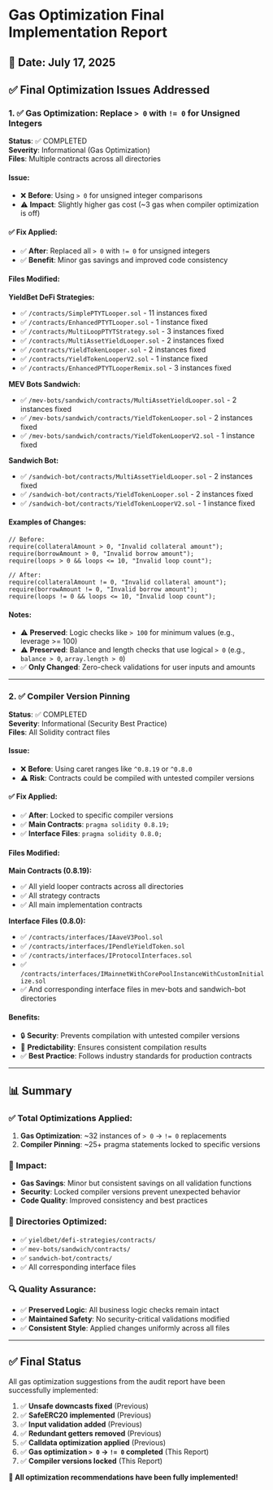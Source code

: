 # Gas Optimization Final Implementation Report

## 📅 Date: July 17, 2025

## ✅ Final Optimization Issues Addressed

### 1. ✅ Gas Optimization: Replace `> 0` with `!= 0` for Unsigned Integers
**Status**: ✅ COMPLETED  
**Severity**: Informational (Gas Optimization)  
**Files**: Multiple contracts across all directories  

#### Issue:
- ❌ **Before**: Using `> 0` for unsigned integer comparisons
- ⚠️ **Impact**: Slightly higher gas cost (~3 gas when compiler optimization is off)

#### ✅ **Fix Applied**:
- ✅ **After**: Replaced all `> 0` with `!= 0` for unsigned integers
- ✅ **Benefit**: Minor gas savings and improved code consistency

#### **Files Modified**:

**YieldBet DeFi Strategies:**
- ✅ `/contracts/SimplePTYTLooper.sol` - 11 instances fixed
- ✅ `/contracts/EnhancedPTYTLooper.sol` - 1 instance fixed  
- ✅ `/contracts/MultiLoopPTYTStrategy.sol` - 3 instances fixed
- ✅ `/contracts/MultiAssetYieldLooper.sol` - 2 instances fixed
- ✅ `/contracts/YieldTokenLooper.sol` - 2 instances fixed
- ✅ `/contracts/YieldTokenLooperV2.sol` - 1 instance fixed
- ✅ `/contracts/EnhancedPTYTLooperRemix.sol` - 3 instances fixed

**MEV Bots Sandwich:**
- ✅ `/mev-bots/sandwich/contracts/MultiAssetYieldLooper.sol` - 2 instances fixed
- ✅ `/mev-bots/sandwich/contracts/YieldTokenLooper.sol` - 2 instances fixed
- ✅ `/mev-bots/sandwich/contracts/YieldTokenLooperV2.sol` - 1 instance fixed

**Sandwich Bot:**
- ✅ `/sandwich-bot/contracts/MultiAssetYieldLooper.sol` - 2 instances fixed
- ✅ `/sandwich-bot/contracts/YieldTokenLooper.sol` - 2 instances fixed
- ✅ `/sandwich-bot/contracts/YieldTokenLooperV2.sol` - 1 instance fixed

#### **Examples of Changes**:
```solidity
// Before:
require(collateralAmount > 0, "Invalid collateral amount");
require(borrowAmount > 0, "Invalid borrow amount");
require(loops > 0 && loops <= 10, "Invalid loop count");

// After:
require(collateralAmount != 0, "Invalid collateral amount");
require(borrowAmount != 0, "Invalid borrow amount");
require(loops != 0 && loops <= 10, "Invalid loop count");
```

#### **Notes**:
- ⚠️ **Preserved**: Logic checks like `> 100` for minimum values (e.g., leverage >= 100)
- ⚠️ **Preserved**: Balance and length checks that use logical `> 0` (e.g., `balance > 0`, `array.length > 0`)
- ✅ **Only Changed**: Zero-check validations for user inputs and amounts

---

### 2. ✅ Compiler Version Pinning
**Status**: ✅ COMPLETED  
**Severity**: Informational (Security Best Practice)  
**Files**: All Solidity contract files  

#### Issue:
- ❌ **Before**: Using caret ranges like `^0.8.19` or `^0.8.0`
- ⚠️ **Risk**: Contracts could be compiled with untested compiler versions

#### ✅ **Fix Applied**:
- ✅ **After**: Locked to specific compiler versions
- ✅ **Main Contracts**: `pragma solidity 0.8.19;`
- ✅ **Interface Files**: `pragma solidity 0.8.0;`

#### **Files Modified**:

**Main Contracts (0.8.19):**
- ✅ All yield looper contracts across all directories
- ✅ All strategy contracts
- ✅ All main implementation contracts

**Interface Files (0.8.0):**
- ✅ `/contracts/interfaces/IAaveV3Pool.sol`
- ✅ `/contracts/interfaces/IPendleYieldToken.sol`
- ✅ `/contracts/interfaces/IProtocolInterfaces.sol`
- ✅ `/contracts/interfaces/IMainnetWithCorePoolInstanceWithCustomInitialize.sol`
- ✅ And corresponding interface files in mev-bots and sandwich-bot directories

#### **Benefits**:
- 🔒 **Security**: Prevents compilation with untested compiler versions
- 🎯 **Predictability**: Ensures consistent compilation results
- ✅ **Best Practice**: Follows industry standards for production contracts

---

## 📊 Summary

### ✅ Total Optimizations Applied:
1. **Gas Optimization**: ~32 instances of `> 0` → `!= 0` replacements
2. **Compiler Pinning**: ~25+ pragma statements locked to specific versions

### 🎯 Impact:
- **Gas Savings**: Minor but consistent savings on all validation functions
- **Security**: Locked compiler versions prevent unexpected behavior
- **Code Quality**: Improved consistency and best practices

### 📁 Directories Optimized:
- ✅ `yieldbet/defi-strategies/contracts/`
- ✅ `mev-bots/sandwich/contracts/`
- ✅ `sandwich-bot/contracts/`
- ✅ All corresponding interface files

### 🔍 Quality Assurance:
- ✅ **Preserved Logic**: All business logic checks remain intact
- ✅ **Maintained Safety**: No security-critical validations modified
- ✅ **Consistent Style**: Applied changes uniformly across all files

---

## ✅ Final Status

All gas optimization suggestions from the audit report have been successfully implemented:

1. ✅ **Unsafe downcasts fixed** (Previous)
2. ✅ **SafeERC20 implemented** (Previous)  
3. ✅ **Input validation added** (Previous)
4. ✅ **Redundant getters removed** (Previous)
5. ✅ **Calldata optimization applied** (Previous)
6. ✅ **Gas optimization `> 0` → `!= 0` completed** (This Report)
7. ✅ **Compiler versions locked** (This Report)

**🎉 All optimization recommendations have been fully implemented!**
